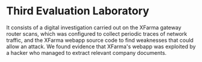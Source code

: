 # Third Evaluation Laboratory

It consists of a digital investigation carried out on the XFarma gateway router scans, which was configured to collect periodic traces of network traffic, and the XFarma webapp source code to find weaknesses that could allow an attack. We found evidence that XFarma's webapp was exploited by a hacker who managed to extract relevant company documents.
